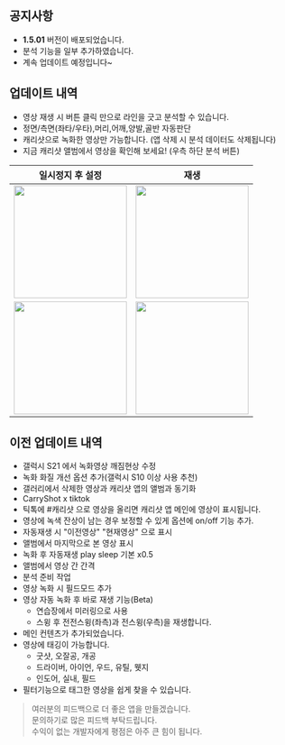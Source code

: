 ## 공지사항
- **1.5.01** 버전이 배포되었습니다.
- 분석 기능을 일부 추가하였습니다.
- 계속 업데이트 예정입니다~

## 업데이트 내역
- 영상 재생 시 버튼 클릭 만으로 라인을 긋고 분석할 수 있습니다.
- 정면/측면(좌타/우타),머리,어깨,양발,골반 자동판단  
- 캐리샷으로 녹화한 영상만 가능합니다. (앱 삭제 시 분석 데이터도 삭제됩니다)  
- 지금 캐리샷 앨범에서 영상을 확인해 보세요! (우측 하단 분석 버튼)  

|일시정지 후 설정|재생|
|---|---|
|<img src="https://user-images.githubusercontent.com/61589832/117577145-8fd4ed00-b123-11eb-8d00-db61ad51b0b0.gif" width="200" />|<img src="https://user-images.githubusercontent.com/61589832/117577147-93687400-b123-11eb-8fe7-6a0abf27d8a3.gif" width="200" />|
|<img src="https://user-images.githubusercontent.com/61589832/117577152-97949180-b123-11eb-90ca-58e1368ec807.gif" width="200" />|<img src="https://user-images.githubusercontent.com/61589832/117577156-99f6eb80-b123-11eb-9510-024f31437dfb.gif" width="200" />|

## 이전 업데이트 내역
  - 갤럭시 S21 에서 녹화영상 깨짐현상 수정
  - 녹화 화질 개선 옵션 추가(갤럭시 S10 이상 사용 추천)
  - 갤러리에서 삭제한 영상과 캐리샷 앱의 앨범과 동기화
  - CarryShot x tiktok 
  - 틱톡에 #캐리샷 으로 영상을 올리면 캐리샷 앱 메인에 영상이 표시됩니다.
  - 영상에 녹색 잔상이 남는 경우 보정할 수 있게 옵션에 on/off 기능 추가.
  - 자동재생 시 "이전영상" "현재영상" 으로 표시
  - 앨범에서 마지막으로 본 영상 표시
  - 녹화 후 자동재생 play sleep 기본 x0.5
  - 앨범에서 영상 간 간격
  - 분석 준비 작업
  - 영상 녹화 시 필드모드 추가
  - 영상 자동 녹화 후 바로 재생 기능(Beta)
    - 연습장에서 미러링으로 사용  
    - 스윙 후 전전스윙(좌측)과 전스윙(우측)을 재생합니다.
  - 메인 컨텐츠가 추가되었습니다.
  - 영상에 태깅이 가능합니다.
	  - 굿샷, 오잘공, 개공
	  - 드라이버, 아이언, 우드, 유틸, 웻지
	  - 인도어, 실내, 필드
  -  필터기능으로 태그한 영상을 쉽게 찾을 수 있습니다.

> 여러분의 피드백으로 더 좋은 앱을 만들겠습니다.  
> 문의하기로 많은 피드백 부탁드립니다.  
> 수익이 없는 개발자에게 평점은 아주 큰 힘이 됩니다.
